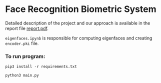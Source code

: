 # Face Recognition Biometric System
Detailed description of the project and our approach is available in the report file [report.pdf](report.pdf).

`eigenfaces.ipynb` is responsible for computing eigenfaces and creating `encoder.pki` file.

### To run program:

`pip3 install -r requirements.txt`

`python3 main.py`
